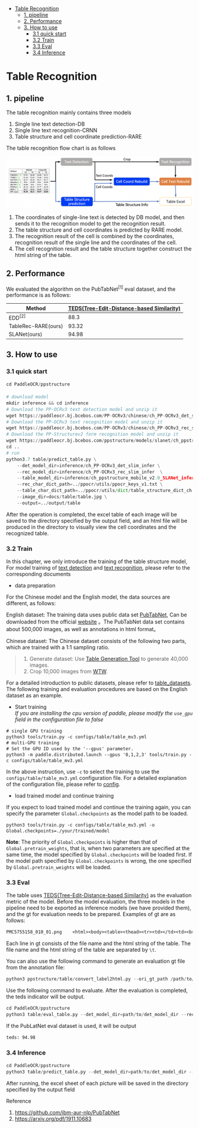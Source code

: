 - [Table Recognition](#table-recognition)
  - [1. pipeline](#1-pipeline)
  - [2. Performance](#2-performance)
  - [3. How to use](#3-how-to-use)
    - [3.1 quick start](#31-quick-start)
    - [3.2 Train](#32-train)
    - [3.3 Eval](#33-eval)
    - [3.4 Inference](#34-inference)


# Table Recognition

## 1. pipeline
The table recognition mainly contains three models
1. Single line text detection-DB
2. Single line text recognition-CRNN
3. Table structure and cell coordinate prediction-RARE

The table recognition flow chart is as follows

![tableocr_pipeline](../docs/table/tableocr_pipeline_en.jpg)

1. The coordinates of single-line text is detected by DB model, and then sends it to the recognition model to get the recognition result.
2. The table structure and cell coordinates is predicted by RARE model.
3. The recognition result of the cell is combined by the coordinates, recognition result of the single line and the coordinates of the cell.
4. The cell recognition result and the table structure together construct the html string of the table.

## 2. Performance
We evaluated the algorithm on the PubTabNet<sup>[1]</sup> eval dataset, and the performance is as follows:


|Method|[TEDS(Tree-Edit-Distance-based Similarity)](https://github.com/ibm-aur-nlp/PubTabNet/tree/master/src)|
| --- | --- |
| EDD<sup>[2]</sup> | 88.3 |
| TableRec-RARE(ours) | 93.32 |
| SLANet(ours) | 94.98 |

## 3. How to use

### 3.1 quick start

```python
cd PaddleOCR/ppstructure

# download model
mkdir inference && cd inference
# Download the PP-OCRv3 text detection model and unzip it
wget https://paddleocr.bj.bcebos.com/PP-OCRv3/chinese/ch_PP-OCRv3_det_slim_infer.tar && tar xf ch_PP-OCRv3_det_slim_infer.tar
# Download the PP-OCRv3 text recognition model and unzip it
wget https://paddleocr.bj.bcebos.com/PP-OCRv3/chinese/ch_PP-OCRv3_rec_slim_infer.tar && tar xf ch_PP-OCRv3_rec_slim_infer.tar
# Download the PP-Structurev2 form recognition model and unzip it
wget https://paddleocr.bj.bcebos.com/ppstructure/models/slanet/ch_ppstructure_mobile_v2.0_SLANet_infer.tar && tar xf ch_ppstructure_mobile_v2.0_SLANet_infer.tar
cd ..
# run
python3.7 table/predict_table.py \
    --det_model_dir=inference/ch_PP-OCRv3_det_slim_infer \
    --rec_model_dir=inference/ch_PP-OCRv3_rec_slim_infer  \
    --table_model_dir=inference/ch_ppstructure_mobile_v2.0_SLANet_infer \
    --rec_char_dict_path=../ppocr/utils/ppocr_keys_v1.txt \
    --table_char_dict_path=../ppocr/utils/dict/table_structure_dict_ch.txt \
    --image_dir=docs/table/table.jpg \
    --output=../output/table

```

After the operation is completed, the excel table of each image will be saved to the directory specified by the output field, and an html file will be produced in the directory to visually view the cell coordinates and the recognized table.

### 3.2 Train

In this chapter, we only introduce the training of the table structure model, For model training of [text detection](../../doc/doc_en/detection_en.md) and [text recognition](../../doc/doc_en/recognition_en.md), please refer to the corresponding documents

* data preparation  

For the Chinese model and the English model, the data sources are different, as follows:

English dataset: The training data uses public data set [PubTabNet](https://arxiv.org/abs/1911.10683 ), Can be downloaded from the official [website](https://github.com/ibm-aur-nlp/PubTabNet) 。The PubTabNet data set contains about 500,000 images, as well as annotations in html format。

Chinese dataset: The Chinese dataset consists of the following two parts, which are trained with a 1:1 sampling ratio.
>   1. Generate dataset: Use [Table Generation Tool](https://github.com/WenmuZhou/TableGeneration) to generate 40,000 images.
>   2. Crop 10,000 images from [WTW](https://github.com/wangwen-whu/WTW-Dataset).

For a detailed introduction to public datasets, please refer to [table_datasets](../../doc/doc_en/dataset/table_datasets_en.md). The following training and evaluation procedures are based on the English dataset as an example.

* Start training  
*If you are installing the cpu version of paddle, please modify the `use_gpu` field in the configuration file to false*
```shell
# single GPU training
python3 tools/train.py -c configs/table/table_mv3.yml
# multi-GPU training
# Set the GPU ID used by the '--gpus' parameter.
python3 -m paddle.distributed.launch --gpus '0,1,2,3' tools/train.py -c configs/table/table_mv3.yml
```

In the above instruction, use `-c` to select the training to use the `configs/table/table_mv3.yml` configuration file.
For a detailed explanation of the configuration file, please refer to [config](../../doc/doc_en/config_en.md).

* load trained model and continue training

If you expect to load trained model and continue the training again, you can specify the parameter `Global.checkpoints` as the model path to be loaded.

```shell
python3 tools/train.py -c configs/table/table_mv3.yml -o Global.checkpoints=./your/trained/model
```

**Note**: The priority of `Global.checkpoints` is higher than that of `Global.pretrain_weights`, that is, when two parameters are specified at the same time, the model specified by `Global.checkpoints` will be loaded first. If the model path specified by `Global.checkpoints` is wrong, the one specified by `Global.pretrain_weights` will be loaded.

### 3.3 Eval

The table uses [TEDS(Tree-Edit-Distance-based Similarity)](https://github.com/ibm-aur-nlp/PubTabNet/tree/master/src) as the evaluation metric of the model. Before the model evaluation, the three models in the pipeline need to be exported as inference models (we have provided them), and the gt for evaluation needs to be prepared. Examples of gt are as follows:
```txt
PMC5755158_010_01.png    <html><body><table><thead><tr><td></td><td><b>Weaning</b></td><td><b>Week 15</b></td><td><b>Off-test</b></td></tr></thead><tbody><tr><td>Weaning</td><td>–</td><td>–</td><td>–</td></tr><tr><td>Week 15</td><td>–</td><td>0.17 ± 0.08</td><td>0.16 ± 0.03</td></tr><tr><td>Off-test</td><td>–</td><td>0.80 ± 0.24</td><td>0.19 ± 0.09</td></tr></tbody></table></body></html>
```
Each line in gt consists of the file name and the html string of the table. The file name and the html string of the table are separated by `\t`.

You can also use the following command to generate an evaluation gt file from the annotation file:
```python
python3 ppstructure/table/convert_label2html.py --ori_gt_path /path/to/your_label_file --save_path /path/to/save_file
```

Use the following command to evaluate. After the evaluation is completed, the teds indicator will be output.
```python
cd PaddleOCR/ppstructure
python3 table/eval_table.py --det_model_dir=path/to/det_model_dir --rec_model_dir=path/to/rec_model_dir --table_model_dir=path/to/table_model_dir --image_dir=../doc/table/1.png --rec_char_dict_path=../ppocr/utils/dict/table_dict.txt --table_char_dict_path=../ppocr/utils/dict/table_structure_dict.txt --det_limit_side_len=736 --det_limit_type=min --gt_path=path/to/gt.txt
```

If the PubLatNet eval dataset is used, it will be output
```bash
teds: 94.98
```

### 3.4 Inference

```python
cd PaddleOCR/ppstructure
python3 table/predict_table.py --det_model_dir=path/to/det_model_dir --rec_model_dir=path/to/rec_model_dir --table_model_dir=path/to/table_model_dir --image_dir=../doc/table/1.png --rec_char_dict_path=../ppocr/utils/dict/table_dict.txt --table_char_dict_path=../ppocr/utils/dict/table_structure_dict.txt --det_limit_side_len=736 --det_limit_type=min --output ../output/table
```
After running, the excel sheet of each picture will be saved in the directory specified by the output field

Reference
1. https://github.com/ibm-aur-nlp/PubTabNet
2. https://arxiv.org/pdf/1911.10683
